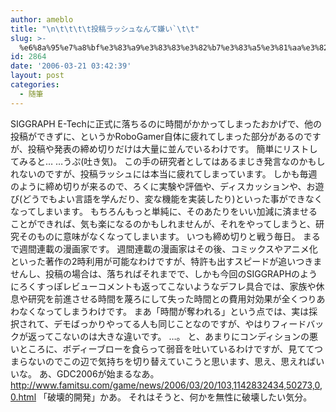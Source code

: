 ```yaml
---
author: ameblo
title: "\n\t\t\t\t投稿ラッシュなんて嫌い`\t\t"
slug: >-
  %e6%8a%95%e7%a8%bf%e3%83%a9%e3%83%83%e3%82%b7%e3%83%a5%e3%81%aa%e3%82%93%e3%81%a6%e5%ab%8c%e3%81%84
id: 2864
date: '2006-03-21 03:42:39'
layout: post
categories:
  - 随筆
---
```


SIGGRAPH E-Techに正式に落ちるのに時間がかかってしまったおかげで、他の投稿ができずに、というかRoboGamer自体に疲れてしまった部分があるのですが、投稿や発表の締め切りだけは大量に並んでいるわけです。 簡単にリストしてみると… …うぷ(吐き気)。 この手の研究者としてはあるまじき発言なのかもしれないのですが、投稿ラッシュには本当に疲れてしまっています。 しかも毎週のように締め切りが来るので、ろくに実験や評価や、ディスカッションや、お遊び(どうでもよい言語を学んだり、変な機能を実装したり)といった事ができなくなってしまいます。 もちろんもっと単純に、そのあたりをいい加減に済ませることができれば、気も楽になるのかもしれませんが、それをやってしまうと、研究そのものに意味がなくなってしまいます。 いつも締め切りと戦う毎日。 まるで週間連載の漫画家です。 週間連載の漫画家はその後、コミックスやアニメ化といった著作の2時利用が可能なわけですが、特許も出すスピードが追いつきませんし、投稿の場合は、落ちればそれまでで、しかも今回のSIGGRAPHのようにろくすっぽレビューコメントも返ってこないようなデフレ具合では、家族や休息や研究を前進させる時間を蔑ろにして失った時間との費用対効果が全くつりあわなくなってしまうわけです。 まあ「時間が奪われる」という点では、実は採択されて、デモばっかりやってる人も同じことなのですが、やはりフィードバックが返ってこないのは大きな違いです。 …。 と、あまりにコンディションの悪いところに、ボディーブローを食らって弱音を吐いているわけですが、見ててつまらないのでこの辺で気持ちを切り替えていこうと思います、思え、思えればいいな。 あ、GDC2006が始まるなあ。 http://www.famitsu.com/game/news/2006/03/20/103,1142832434,50273,0,0.html 「破壊的開発」かあ。 それはそうと、何かを無性に破壊したい気分。